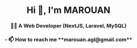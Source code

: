 <h1 align="center">Hi 👋, I'm MAROUAN</h1>
<h3 align="center">👨‍💻 A Web Developer (NextJS, Laravel, MySQL)</h3>

<h3 align="center">- 📫 How to reach me **marouan.agl@gmail.com**</h3>
